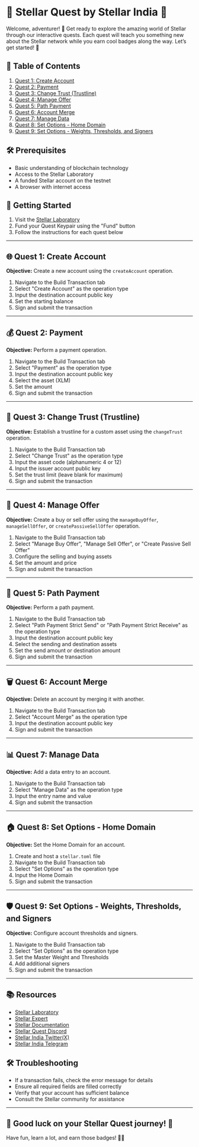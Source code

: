 # 🚀 Stellar Quest by Stellar India 🌟

Welcome, adventurer! 🎒 Get ready to explore the amazing world of Stellar through our interactive quests. Each quest will teach you something new about the Stellar network while you earn cool badges along the way. Let’s get started! 💪

## 📜 Table of Contents

1. [Quest 1: Create Account](#-quest-1-create-account)
2. [Quest 2: Payment](#-quest-2-payment)
3. [Quest 3: Change Trust (Trustline)](#-quest-3-change-trust-trustline)
4. [Quest 4: Manage Offer](#-quest-4-manage-offer)
5. [Quest 5: Path Payment](#-quest-5-path-payment)
6. [Quest 6: Account Merge](#%EF%B8%8F-quest-6-account-merge)
7. [Quest 7: Manage Data](#-quest-7-manage-data)
8. [Quest 8: Set Options - Home Domain](#-quest-8-set-options---home-domain)
9. [Quest 9: Set Options - Weights, Thresholds, and Signers](#%EF%B8%8F-quest-9-set-options---weights-thresholds-and-signers)

## 🛠️ Prerequisites

- Basic understanding of blockchain technology
- Access to the Stellar Laboratory
- A funded Stellar account on the testnet
- A browser with internet access

## 🏃 Getting Started

1. Visit the [Stellar Laboratory](https://www.stellar.org/laboratory/)
2. Fund your Quest Keypair using the "Fund" button
3. Follow the instructions for each quest below

---

## 🌐 Quest 1: Create Account

**Objective:** Create a new account using the `createAccount` operation.

1. Navigate to the Build Transaction tab
2. Select "Create Account" as the operation type
3. Input the destination account public key
4. Set the starting balance
5. Sign and submit the transaction

---

## 💰 Quest 2: Payment

**Objective:** Perform a payment operation.

1. Navigate to the Build Transaction tab
2. Select "Payment" as the operation type
3. Input the destination account public key
4. Select the asset (XLM)
5. Set the amount
6. Sign and submit the transaction

---

## 🔗 Quest 3: Change Trust (Trustline)

**Objective:** Establish a trustline for a custom asset using the `changeTrust` operation.

1. Navigate to the Build Transaction tab
2. Select "Change Trust" as the operation type
3. Input the asset code (alphanumeric 4 or 12)
4. Input the issuer account public key
5. Set the trust limit (leave blank for maximum)
6. Sign and submit the transaction

---

## 🛒 Quest 4: Manage Offer

**Objective:** Create a buy or sell offer using the `manageBuyOffer`, `manageSellOffer`, or `createPassiveSellOffer` operation.

1. Navigate to the Build Transaction tab
2. Select "Manage Buy Offer", "Manage Sell Offer", or "Create Passive Sell Offer"
3. Configure the selling and buying assets
4. Set the amount and price
5. Sign and submit the transaction

---

## 🔄 Quest 5: Path Payment

**Objective:** Perform a path payment.

1. Navigate to the Build Transaction tab
2. Select "Path Payment Strict Send" or "Path Payment Strict Receive" as the operation type
3. Input the destination account public key
4. Select the sending and destination assets
5. Set the send amount or destination amount
6. Sign and submit the transaction

---

## 🗑️ Quest 6: Account Merge

**Objective:** Delete an account by merging it with another.

1. Navigate to the Build Transaction tab
2. Select "Account Merge" as the operation type
3. Input the destination account public key
4. Sign and submit the transaction

---

## 📊 Quest 7: Manage Data

**Objective:** Add a data entry to an account.

1. Navigate to the Build Transaction tab
2. Select "Manage Data" as the operation type
3. Input the entry name and value
4. Sign and submit the transaction

---

## 🏠 Quest 8: Set Options - Home Domain

**Objective:** Set the Home Domain for an account.

1. Create and host a `stellar.toml` file
2. Navigate to the Build Transaction tab
3. Select "Set Options" as the operation type
4. Input the Home Domain
5. Sign and submit the transaction

---

## 🛡️ Quest 9: Set Options - Weights, Thresholds, and Signers

**Objective:** Configure account thresholds and signers.

1. Navigate to the Build Transaction tab
2. Select "Set Options" as the operation type
3. Set the Master Weight and Thresholds
4. Add additional signers
5. Sign and submit the transaction

---

## 📚 Resources

- [Stellar Laboratory](https://www.stellar.org/laboratory/)
- [Stellar Expert](https://stellar.expert/)
- [Stellar Documentation](https://developers.stellar.org/docs/)
- [Stellar Quest Discord](https://discord.gg/stellar)
- [Stellar India Twitter(X)](https://x.com/stellar_ind)
- [Stellar India Telegram](https://t.me/stellarindia)

## 🛠️ Troubleshooting

- If a transaction fails, check the error message for details
- Ensure all required fields are filled correctly
- Verify that your account has sufficient balance
- Consult the Stellar community for assistance

---

## 🎉 Good luck on your Stellar Quest journey! 🚀

Have fun, learn a lot, and earn those badges! 🎒🌟
